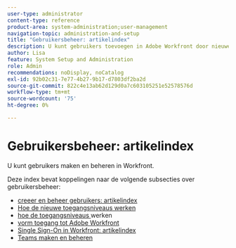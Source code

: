 ```yaml
---
user-type: administrator
content-type: reference
product-area: system-administration;user-management
navigation-topic: administration-and-setup
title: "Gebruikersbeheer: artikelindex"
description: U kunt gebruikers toevoegen in Adobe Workfront door nieuwe individuele gebruikers te maken of bestaande gebruikers te kopiëren.
author: Lisa
feature: System Setup and Administration
role: Admin
recommendations: noDisplay, noCatalog
exl-id: 92b02c31-7e77-4b27-9b17-d7803df2ba2d
source-git-commit: 822c4e13ab62d129d0a7c603105251e52578576d
workflow-type: tm+mt
source-wordcount: '75'
ht-degree: 0%

---
```


# Gebruikersbeheer: artikelindex

<!-- Audited: 12/2023 -->

U kunt gebruikers maken en beheren in Workfront.

Deze index bevat koppelingen naar de volgende subsecties over gebruikersbeheer:

* [ creeer en beheer gebruikers: artikelindex ](../../administration-and-setup/add-users/create-and-manage-users/create-and-manage-users.md)
* [Hoe de nieuwe toegangsniveaus werken](/help/quicksilver/administration-and-setup/add-users/how-access-levels-work/access-levels-toc.md)
* [ hoe de toegangsniveaus ](../../administration-and-setup/add-users/access-levels-and-object-permissions/access-levels.md) werken
* [ vorm toegang tot Adobe Workfront ](../../administration-and-setup/add-users/configure-and-grant-access/configure-access.md)
* [Single Sign-On in Workfront: artikelindex](../../administration-and-setup/add-users/single-sign-on/single-sign-on.md)
* [Teams maken en beheren](../../administration-and-setup/add-users/create-and-manage-teams/create-and-manage-teams.md)
